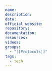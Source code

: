 ```yaml
---
name: 
description: 
date: 
official website: 
repository: 
documentation: 
resources: 
videos: 
groups:
  - "[[Protocols]]"
tags:
  - tech
---
```

